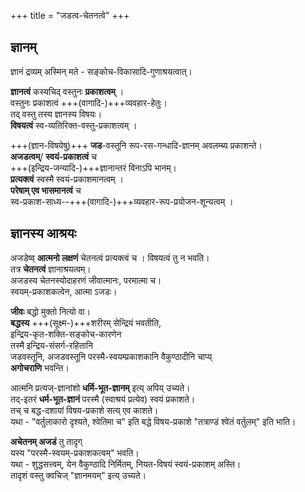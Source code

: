 +++
title = "जडत्व-चेतनत्वे"
+++
## ज्ञानम्
ज्ञानं द्रव्यम् अस्मिन् मते - सङ्कोच-विकासादि-गुणाश्रयत्वात्। 

**ज्ञानत्वं** कस्यचिद् वस्तुनः **प्रकाशत्वम्** ।  
वस्तुनः प्रकाशत्वं +++(वागादि-)+++व्यवहार-हेतुः।  
तद् वस्तु तस्य ज्ञानस्य विषयः।  
**विषयत्वं** स्व-व्यतिरिक्त-वस्तु-प्रकाशत्वम् ।  

+++(ज्ञान-विषयेषु)+++ **जड**-वस्तूनि रूप-रस-गन्धादि-ज्ञानम् अवलम्ब्य प्रकाशन्ते।  
**अजडत्वम्**/ **स्वयं-प्रकाशत्वं** च  
+++(इन्द्रिय-जन्यादि-)+++ज्ञानान्तरं विनाऽपि भानम्।  
**प्रत्यक्त्वं** स्वस्मै स्वयं-प्रकाशमानत्वम् ।  
**परेषाम् एव भासमानत्वं** च  
स्व-प्रकाश-साध्य--+++(वागादि-)+++व्यवहार-रूप-प्रयोजन-शून्यत्वम् ।

## ज्ञानस्य आश्रयः
अजडेष्व् **आत्मनो लक्षणं** चेतनत्वं प्रत्यक्त्वं च । विषयत्वं तु न भवति।  
तत्र **चेतनत्वं** ज्ञानाश्रयत्वम्।  
अजडस्य चेतनस्योदाहरणं जीवात्मानः, परमात्मा च।  
स्वयम्-प्रकाशकत्वेन, आत्मा ऽजडः।  

**जीवः** बद्धो मुक्तो नित्यो वा।  
**बद्धस्य** +++(सूक्ष्म-)+++शरीरम् सेन्द्रियं भवतीति,  
इन्द्रिय-कृत-शक्ति-सङ्कोच-कारणेन  
तस्मै इन्द्रिय-संसर्ग-रहितानि  
जडवस्तूनि, अजडवस्तूनि परस्मै-स्वयम्प्रकाशकानि वैकुण्ठादीनि चाप्य्  
**अगोचराणि** भवन्ति।

आत्मनि प्रत्यज्-ज्ञानांशो **धर्मि-भूत-ज्ञानम्** इत्य् अपिय् उच्यते।  
तद्-इतरं **धर्म-भूत-ज्ञानं** परस्मै (स्वाश्रयं प्रत्येव) स्वयं प्रकाशते‌।  
तच् च बद्ध-दशायां विषय-प्रकाशे सत्य् एव काशते।  
यथा - "वर्तुलाकारो दृश्यते, श्वेतिमा च" इति बद्धे विषय-प्रकाशे  "तत्राण्डं श्वेतं वर्तुलम्" इति भाति।  

**अचेतनम् अजडं** तु तादृग्  
यस्य "परस्मै-स्वयम्-प्रकाशकत्वम्" भवति।  
यथा - शुद्धसत्त्वम्, येन वैकुण्ठादि निर्मितम्, नियत-विषयं स्वयं-प्रकाशम् अस्ति।  
तादृशं वस्तु क्वचिज् "ज्ञानमयम्" इत्य् उच्यते। 

